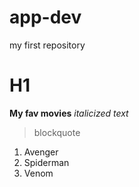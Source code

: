 # app-dev
my first repository
# H1 
**My fav movies**
*italicized text*
> blockquote
1. Avenger
2. Spiderman
3. Venom
